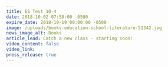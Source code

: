 ```yaml
---
title: ES Test 10-4
date: 2018-10-02 07:58:00 -0500
expire_date: 2018-10-19 00:00:00 -0500
image: /uploads/books-education-school-literature-51342.jpg
news_image_alt: Books
article_lead: Catch a new class - starting soon!
video_content: false
video_link:
press_release: true
---
```


